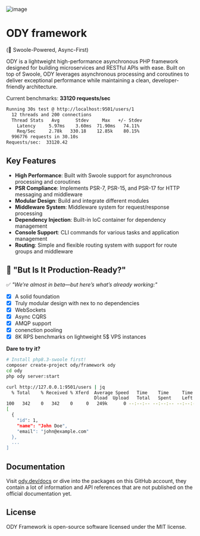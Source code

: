 ![image](https://github.com/odysee-dev/.github/blob/master/profile/cover.png?raw=true)
# ODY framework

(🚀 Swoole-Powered, Async-First)

ODY is a lightweight high-performance asynchronous PHP framework designed for building microservices and RESTful APIs with ease. Built on top of Swoole, ODY leverages asynchronous processing and coroutines to deliver exceptional performance while maintaining a clean, developer-friendly architecture.

Current benchmarks: **33120 requests/sec**
```bash
Running 30s test @ http://localhost:9501/users/1
  12 threads and 200 connections
  Thread Stats   Avg      Stdev     Max   +/- Stdev
    Latency     5.97ms    3.60ms  71.90ms   74.11%
    Req/Sec     2.78k   330.18    12.85k    80.15%
  996776 requests in 30.10s
Requests/sec:  33120.42
```

## Key Features

- **High Performance**: Built with Swoole support for asynchronous processing and coroutines
- **PSR Compliance**: Implements PSR-7, PSR-15, and PSR-17 for HTTP messaging and middleware
- **Modular Design**: Build and integrate different modules
- **Middleware System**: Middleware system for request/response processing
- **Dependency Injection**: Built-in IoC container for dependency management
- **Console Support**: CLI commands for various tasks and application management
- **Routing**: Simple and flexible routing system with support for route groups and middleware

## **🤔 "But Is It Production-Ready?"**
✅ *"We’re almost in beta—but here’s what’s already working:"*
- [x] A solid foundation
- [x] Truly modular design with nex to no dependencies
- [X] WebSockets
- [X] Async CQRS
- [x] AMQP support
- [x] conenction pooling
- [X] 8K RPS benchmarks on lightweight 5$ VPS instances 

**Dare to try it?**
```bash
# Install php8.3-swoole first!
composer create-project ody/framework ody
cd ody
php ody server:start

curl http://127.0.0.1:9501/users | jq
  % Total    % Received % Xferd  Average Speed   Time    Time     Time  Current
                                 Dload  Upload   Total   Spent    Left  Speed
100   342    0   342    0     0   249k      0 --:--:-- --:--:-- --:--:--  333k
[
  {
    "id": 1,
    "name": "John Doe",
    "email": "john@example.com"
  },
  ...
]
```  

## Documentation

Visit [ody.dev/docs](https://ody.dev/docs) or dive into the packages on this GitHub account,
they contain a lot of information and API references that are not published on the official documentation yet.

## License

ODY Framework is open-source software licensed under the MIT license.

